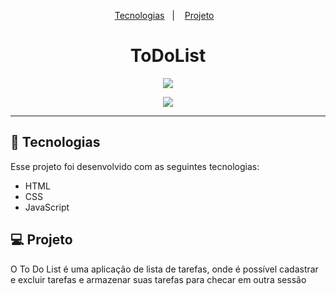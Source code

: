  <p align="center">
  <a href="#-tecnologias">Tecnologias</a>&nbsp;&nbsp;&nbsp;|&nbsp;&nbsp;&nbsp;
  <a href="#-projeto">Projeto</a>&nbsp;&nbsp;&nbsp;
</p>

<h1 align="center">ToDoList</h1>

<p align="center"><img src="https://user-images.githubusercontent.com/75588037/132005803-d3f43d35-9460-4c89-86fc-30bc8296b7ba.png"></p>

<p align="center"><img src="https://user-images.githubusercontent.com/75588037/132006049-b3f53bfe-8a37-4a23-881b-7b0de1c5102a.png"></p>

---

## 🚀 Tecnologias

Esse projeto foi desenvolvido com as seguintes tecnologias:

- HTML
- CSS
- JavaScript

## 💻 Projeto

O To Do List é uma aplicação de lista de tarefas, onde é possível cadastrar e excluir tarefas e armazenar suas tarefas para checar em outra sessão
